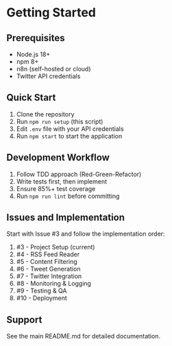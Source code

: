 # Getting Started

## Prerequisites

- Node.js 18+
- npm 8+
- n8n (self-hosted or cloud)
- Twitter API credentials

## Quick Start

1. Clone the repository
2. Run `npm run setup` (this script)
3. Edit `.env` file with your API credentials
4. Run `npm start` to start the application

## Development Workflow

1. Follow TDD approach (Red-Green-Refactor)
2. Write tests first, then implement
3. Ensure 85%+ test coverage
4. Run `npm run lint` before committing

## Issues and Implementation

Start with Issue #3 and follow the implementation order:

1. #3 - Project Setup (current)
2. #4 - RSS Feed Reader
3. #5 - Content Filtering
4. #6 - Tweet Generation
5. #7 - Twitter Integration
6. #8 - Monitoring & Logging
7. #9 - Testing & QA
8. #10 - Deployment

## Support

See the main README.md for detailed documentation.
